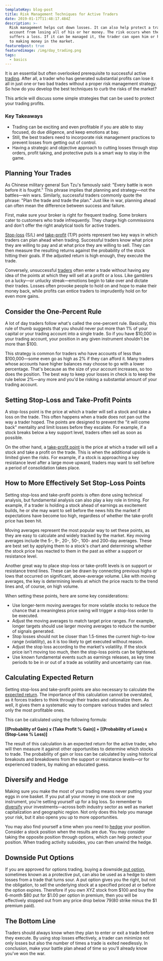 ```yaml
---
templateKey: blog-post
title: Risk Management Techniques for Active Traders
date: 2019-01-17T11:48:17.484Z
description: >-
  Risk management helps cut down losses. It can also help protect a trader's
  account from losing all of his or her money. The risk occurs when the trader
  suffers a loss. If it can be managed it, the trader can open him or herself up
  to making money in the market.
featuredpost: true
featuredimage: /img/day_trading.png
tags:
  - basics
---
```

It is an essential but often overlooked prerequisite to successful active [trading](https://www.investopedia.com/options-basics-tutorial-4583012). After all, a trader who has generated substantial profits can lose it all in just one or two bad trades without a proper risk management strategy. So how do you develop the best techniques to curb the risks of the market?

This article will discuss some simple strategies that can be used to protect your trading profits.

### Key Takeaways 

* Trading can be exciting and even profitable if you are able to stay focused, do due diligence, and keep emotions at bay.
* Still, the best traders need to incorporate risk management practices to prevent losses from getting out of control.
* Having a strategic and objective approach to cutting losses through stop orders, profit taking, and protective puts is a smart way to stay in the game.

##  Planning Your Trades 

As Chinese military general Sun Tzu's famously said: "Every battle is won before it is fought." This phrase implies that planning and strategy—not the battles—win wars. Similarly, successful traders commonly quote the phrase: "Plan the trade and trade the plan." Just like in war, planning ahead can often mean the difference between success and failure.

First, make sure your broker is right for frequent trading. Some brokers cater to customers who trade infrequently. They charge high commissions and don't offer the right analytical tools for active traders.

[Stop-loss](https://www.investopedia.com/articles/stocks/09/use-stop-loss.asp) (S/L) and [take-profit](https://www.investopedia.com/terms/t/take-profitorder.asp) (T/P) points represent two key ways in which traders can plan ahead when trading. Successful traders know what price they are willing to pay and at what price they are willing to sell. They can then measure the resulting returns against the probability of the stock hitting their goals. If the adjusted return is high enough, they execute the trade.

Conversely, unsuccessful [traders](https://www.investopedia.com/terms/t/trader.asp) often enter a trade without having any idea of the points at which they will sell at a profit or a loss. Like gamblers on a lucky—or unlucky streak—emotions begin to take over and dictate their trades. Losses often provoke people to hold on and hope to make their money back, while profits can entice traders to imprudently hold on for even more gains.


##  Consider the One-Percent Rule 

A lot of day traders follow what's called the one-percent rule. Basically, this rule of thumb suggests that you should never put more than 1% of your capital or your trading account into a single trade. So if you have $10,000 in your trading account, your position in any given instrument shouldn't be more than $100.

This strategy is common for traders who have accounts of less than $100,000—some even go as high as 2% if they can afford it. Many traders whose accounts have higher balances may choose to go with a lower percentage. That's because as the size of your account increases, so too does the position. The best way to keep your losses in check is to keep the rule below 2%—any more and you'd be risking a substantial amount of your trading account.


##  Setting Stop-Loss and Take-Profit Points 

A stop-loss point is the price at which a trader will sell a stock and take a loss on the trade. This often happens when a trade does not pan out the way a trader hoped. The points are designed to prevent the "it will come back" mentality and limit losses before they escalate. For example, if a stock breaks below a key support level, traders often sell as soon as possible.

On the other hand, a [take-profit point](https://www.investopedia.com/terms/t/take-profitorder.asp) is the price at which a trader will sell a stock and take a profit on the trade. This is when the additional upside is limited given the risks. For example, if a stock is approaching a key resistance level after a large move upward, traders may want to sell before a period of consolidation takes place.


##  How to More Effectively Set Stop-Loss Points 

Setting stop-loss and take-profit points is often done using technical analysis, but fundamental analysis can also play a key role in timing. For example, if a trader is holding a stock ahead of earnings as excitement builds, he or she may want to sell before the news hits the market if expectations have become too high, regardless of whether the take-profit price has been hit.

Moving averages represent the most popular way to set these points, as they are easy to calculate and widely tracked by the market. Key moving averages include the 5-, 9-, 20-, 50-, 100- and 200-day averages. These are best set by applying them to a stock's chart and determining whether the stock price has reacted to them in the past as either a support or resistance level.

Another great way to place stop-loss or take-profit levels is on support or resistance trend lines. These can be drawn by connecting previous highs or lows that occurred on significant, above-average volume. Like with moving averages, the key is determining levels at which the price reacts to the trend lines and, of course, on high volume.

When setting these points, here are some key considerations:

* Use longer-term moving averages for more volatile stocks to reduce the chance that a meaningless price swing will trigger a stop-loss order to be executed.
* Adjust the moving averages to match target price ranges. For example, longer targets should use larger moving averages to reduce the number of signals generated.
* Stop losses should not be closer than 1.5-times the current high-to-low range (volatility), as it is too likely to get executed without reason.
* Adjust the stop loss according to the market's volatility. If the stock price isn't moving too much, then the stop-loss points can be tightened.
* Use known fundamental events such as earnings releases, as key time periods to be in or out of a trade as volatility and uncertainty can rise.


##  Calculating Expected Return 

Setting stop-loss and take-profit points are also necessary to calculate the [expected return](https://www.investopedia.com/terms/e/expectedreturn.asp). The importance of this calculation cannot be overstated, as it forces traders to think through their trades and rationalize them. As well, it gives them a systematic way to compare various trades and select only the most profitable ones.

This can be calculated using the following formula:

**[(Probability of Gain) x (Take Profit % Gain)] + [(Probability of Loss) x (Stop-Loss % Loss)]**

The result of this calculation is an expected return for the active trader, who will then measure it against other opportunities to determine which stocks to trade. The probability of gain or loss can be calculated by using historical breakouts and breakdowns from the support or resistance levels—or for experienced traders, by making an educated guess.


##  Diversify and Hedge 

Making sure you make the most of your trading means never putting your eggs in one basket. If you put all your money in one stock or one instrument, you're setting yourself up for a big loss. So remember to [diversify](https://www.investopedia.com/terms/d/diversification.asp) your investments—across both industry sector as well as market capitalization and geographic region. Not only does this help you manage your risk, but it also opens you up to more opportunities.

You may also find yourself a time when you need to [hedge](https://www.investopedia.com/terms/h/hedge.asp) your position. Consider a stock position when the results are due. You may consider taking the opposite position through options, which can help protect your position. When trading activity subsides, you can then unwind the hedge.


##  Downside Put Options 

If you are approved for options trading, buying a downside[ put option](https://www.investopedia.com/terms/p/putoption.asp), sometimes known as a protective put, can also be used as a hedge to stem losses from a trade that turns sour. A put option gives you the right, but not the obligation, to sell the underlying stock at a specified priced at or before the option expires. Therefore if you own XYZ stock from $100 and buy the 6-month $80 put for $1.00 per option in premium, then you will be effectively stopped out from any price drop below $79 ($80 strike minus the $1 premium paid).


##  The Bottom Line 

Traders should always know when they plan to enter or exit a trade before they execute. By using stop losses effectively, a trader can minimize not only losses but also the number of times a trade is exited needlessly. In conclusion, make your battle plan ahead of time so you'll already know you've won the war. 
